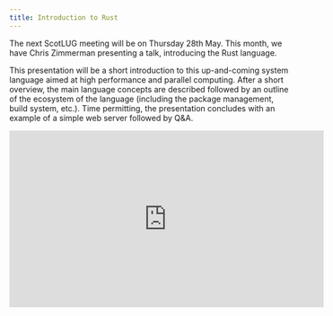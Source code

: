 ```yaml
---
title: Introduction to Rust
---
```


The next ScotLUG meeting will be on Thursday 28th May. This month, we have Chris Zimmerman presenting a talk, introducing the Rust language.

This presentation will be a short introduction to this up-and-coming system language aimed at high performance and parallel computing. After a short overview, the main language concepts are described followed by an outline of the ecosystem of the language (including the package management, build system, etc.). Time permitting, the presentation concludes with an example of a simple web server followed by Q&A.

<iframe width="560" height="315" src="https://www.youtube.com/embed/mOH3YxMvkjc" frameborder="0" allow="accelerometer; autoplay; encrypted-media; gyroscope; picture-in-picture" allowfullscreen></iframe>

